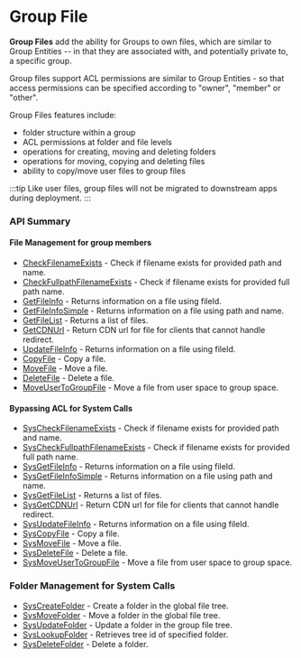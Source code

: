 # Group File





**Group Files** add the ability for Groups to own files, which are similar to Group Entities -- in that they are associated with, and potentially private to, a specific group.

Group files support ACL permissions are similar to Group Entities - so that access permissions can be specified according to "owner", "member" or "other".

Group Files features include:

* folder structure within a group
* ACL permissions at folder and file levels
* operations for creating, moving and deleting folders
* operations for moving, copying and deleting files
* ability to copy/move user files to group files
  
:::tip
Like user files, group files will not be migrated to downstream apps during deployment.
:::

### API Summary

#### File Management for group members
* [CheckFilenameExists](/api/capi/groupfile/checkfilenameexists) - Check if filename exists for provided path and name.
* [CheckFullpathFilenameExists](/api/capi/groupfile/checkfullpathfilenameexists) - Check if filename exists for provided full path name.
* [GetFileInfo](/api/capi/groupfile/getfileinfo) - Returns information on a file using fileId.
* [GetFileInfoSimple](/api/capi/groupfile/getfileinfosimple) - Returns information on a file using path and name.
* [GetFileList](/api/capi/groupfile/getfilelist) - Returns a list of files.
* [GetCDNUrl](/api/capi/groupfile/getcdnurl) - Return CDN url for file for clients that cannot handle redirect.
* [UpdateFileInfo](/api/capi/groupfile/updatefileinfo) - Returns information on a file using fileId.
* [CopyFile](/api/capi/groupfile/copyfile) - Copy a file.
* [MoveFile](/api/capi/groupfile/movefile) - Move a file.
* [DeleteFile](/api/capi/groupfile/deletefile) - Delete a file.
* [MoveUserToGroupFile](/api/capi/groupfile/moveusertogroupfile) - Move a file from user space to group space.

#### Bypassing ACL for System Calls
* [SysCheckFilenameExists](/api/capi/groupfile/syscheckfilenameexists) - Check if filename exists for provided path and name.
* [SysCheckFullpathFilenameExists](/api/capi/groupfile/syscheckfullpathfilenameexists) - Check if filename exists for provided full path name.
* [SysGetFileInfo](/api/capi/groupfile/sysgetfileinfo) - Returns information on a file using fileId.
* [SysGetFileInfoSimple](/api/capi/groupfile/sysgetfileinfosimple) - Returns information on a file using path and name.
* [SysGetFileList](/api/capi/groupfile/sysgetfilelist) - Returns a list of files.
* [SysGetCDNUrl](/api/capi/groupfile/sysgetcdnurl) - Return CDN url for file for clients that cannot handle redirect.
* [SysUpdateFileInfo](/api/capi/groupfile/sysupdatefileinfo) - Returns information on a file using fileId.
* [SysCopyFile](/api/capi/groupfile/syscopyfile) - Copy a file.
* [SysMoveFile](/api/capi/groupfile/sysmovefile) - Move a file.
* [SysDeleteFile](/api/capi/groupfile/sysdeletefile) - Delete a file.
* [SysMoveUserToGroupFile](/api/capi/groupfile/sysmoveusertogroupfile) - Move a file from user space to group space.

### Folder Management for System Calls
* [SysCreateFolder](/api/capi/groupfile/syscreatefolder) - Create a folder in the global file tree.
* [SysMoveFolder](/api/capi/groupfile/sysmovefolder) - Move a folder in the global file tree.
* [SysUpdateFolder](/api/capi/groupfile/sysupdatefolder) - Update a folder in the group file tree.
* [SysLookupFolder](/api/capi/groupfile/syslookupfolder) - Retrieves tree id of specified folder.
* [SysDeleteFolder](/api/capi/groupfile/sysdeletefolder) - Delete a folder.

<DocCardList />